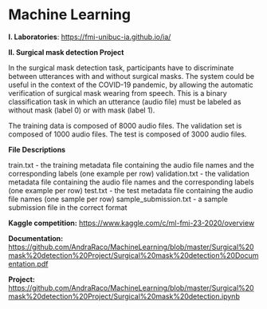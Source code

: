 # Machine Learning
**I. Laboratories**: https://fmi-unibuc-ia.github.io/ia/

**II. Surgical mask detection Project**

In the surgical mask detection task, participants have to discriminate between utterances with and without surgical masks. The system could be useful in the context of the COVID-19 pandemic, by allowing the automatic verification of surgical mask wearing from speech. 
This is a binary classification task in which an utterance (audio file) must be labeled as without mask (label 0) or with mask (label 1).

The training data is composed of 8000 audio files. The validation set is composed of 1000 audio files. The test is composed of 3000 audio files.

**File Descriptions**

train.txt - the training metadata file containing the audio file names and the corresponding labels (one example per row)
validation.txt - the validation metadata file containing the audio file names and the corresponding labels (one example per row)
test.txt - the test metadata file containing the audio file names (one sample per row)
sample_submission.txt - a sample submission file in the correct format

**Kaggle competition:** https://www.kaggle.com/c/ml-fmi-23-2020/overview

**Documentation:** https://github.com/AndraRaco/MachineLearning/blob/master/Surgical%20mask%20detection%20Project/Surgical%20mask%20detection%20Documentation.pdf

**Project:**
https://github.com/AndraRaco/MachineLearning/blob/master/Surgical%20mask%20detection%20Project/Surgical%20mask%20detection.ipynb
